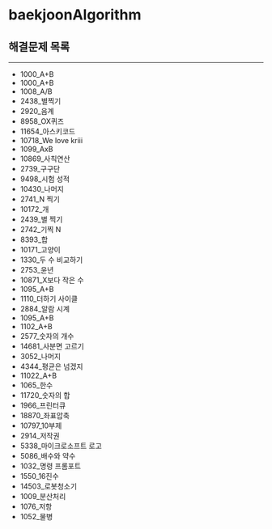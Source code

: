# baekjoonAlgorithm

## 해결문제 목록 
***
* 1000_A+B
* 1000_A+B        
* 1008_A/B       
* 2438_별찍기     
* 2920_음계     
* 8958_OX퀴즈   
* 11654_아스키코드   
* 10718_We love kriii
* 1099_AxB
* 10869_사칙연산
* 2739_구구단
* 9498_시험 성적
* 10430_나머지
* 2741_N 찍기
* 10172_개
* 2439_별 찍기
* 2742_기찍 N
* 8393_합
* 10171_고양이
* 1330_두 수 비교하기
* 2753_윤년
* 10871_X보다 작은 수
* 1095_A+B
* 1110_더하기 사이클
* 2884_알람 시계
* 1095_A+B
* 1102_A+B
* 2577_숫자의 개수
* 14681_사분면 고르기 
* 3052_나머지
* 4344_평균은 넘겠지
* 11022_A+B
* 1065_한수
* 11720_숫자의 합
* 1966_프린터큐
* 18870_좌표압축
* 10797_10부제
* 2914_저작권
* 5338_마이크로소프트 로고
* 5086_배수와 약수
* 1032_명령 프롬포트
* 1550_16진수
* 14503_로봇청소기
* 1009_분산처리
* 1076_저항
* 1052_물병

